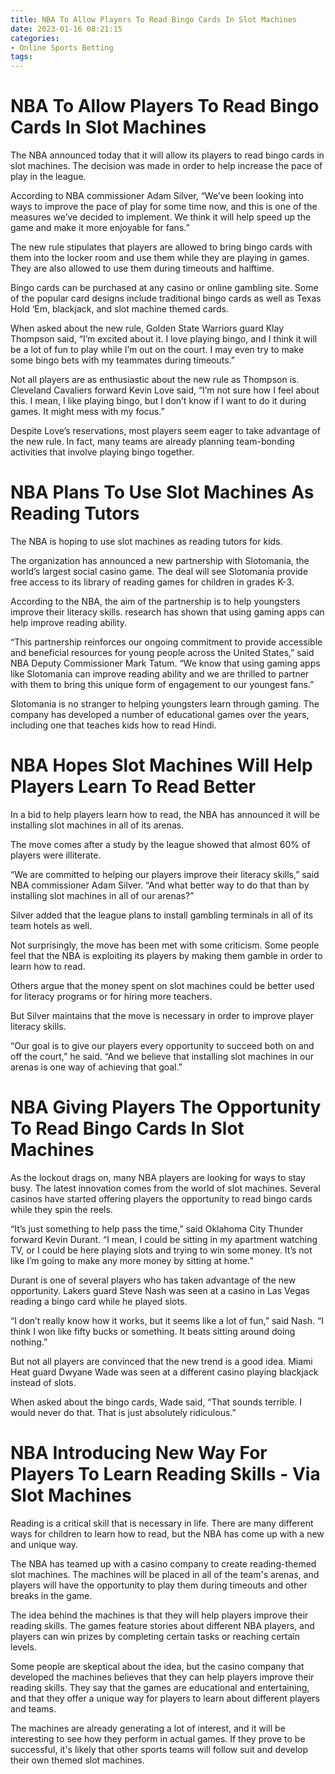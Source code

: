 ```yaml
---
title: NBA To Allow Players To Read Bingo Cards In Slot Machines
date: 2023-01-16 08:21:15
categories:
- Online Sports Betting
tags:
---
```



#  NBA To Allow Players To Read Bingo Cards In Slot Machines

The NBA announced today that it will allow its players to read bingo cards in slot machines. The decision was made in order to help increase the pace of play in the league.

According to NBA commissioner Adam Silver, “We’ve been looking into ways to improve the pace of play for some time now, and this is one of the measures we’ve decided to implement. We think it will help speed up the game and make it more enjoyable for fans.”

The new rule stipulates that players are allowed to bring bingo cards with them into the locker room and use them while they are playing in games. They are also allowed to use them during timeouts and halftime.

Bingo cards can be purchased at any casino or online gambling site. Some of the popular card designs include traditional bingo cards as well as Texas Hold ‘Em, blackjack, and slot machine themed cards.

When asked about the new rule, Golden State Warriors guard Klay Thompson said, “I’m excited about it. I love playing bingo, and I think it will be a lot of fun to play while I’m out on the court. I may even try to make some bingo bets with my teammates during timeouts.”

Not all players are as enthusiastic about the new rule as Thompson is. Cleveland Cavaliers forward Kevin Love said, “I’m not sure how I feel about this. I mean, I like playing bingo, but I don’t know if I want to do it during games. It might mess with my focus.”

Despite Love’s reservations, most players seem eager to take advantage of the new rule. In fact, many teams are already planning team-bonding activities that involve playing bingo together.

#  NBA Plans To Use Slot Machines As Reading Tutors

The NBA is hoping to use slot machines as reading tutors for kids.

The organization has announced a new partnership with Slotomania, the world’s largest social casino game. The deal will see Slotomania provide free access to its library of reading games for children in grades K-3.

According to the NBA, the aim of the partnership is to help youngsters improve their literacy skills. research has shown that using gaming apps can help improve reading ability.

“This partnership reinforces our ongoing commitment to provide accessible and beneficial resources for young people across the United States,” said NBA Deputy Commissioner Mark Tatum. “We know that using gaming apps like Slotomania can improve reading ability and we are thrilled to partner with them to bring this unique form of engagement to our youngest fans.”

Slotomania is no stranger to helping youngsters learn through gaming. The company has developed a number of educational games over the years, including one that teaches kids how to read Hindi.

#  NBA Hopes Slot Machines Will Help Players Learn To Read Better

In a bid to help players learn how to read, the NBA has announced it will be installing slot machines in all of its arenas.

The move comes after a study by the league showed that almost 60% of players were illiterate.

“We are committed to helping our players improve their literacy skills,” said NBA commissioner Adam Silver. “And what better way to do that than by installing slot machines in all of our arenas?”

Silver added that the league plans to install gambling terminals in all of its team hotels as well.

Not surprisingly, the move has been met with some criticism. Some people feel that the NBA is exploiting its players by making them gamble in order to learn how to read.

Others argue that the money spent on slot machines could be better used for literacy programs or for hiring more teachers.

But Silver maintains that the move is necessary in order to improve player literacy skills.

“Our goal is to give our players every opportunity to succeed both on and off the court,” he said. “And we believe that installing slot machines in our arenas is one way of achieving that goal.”

#  NBA Giving Players The Opportunity To Read Bingo Cards In Slot Machines

As the lockout drags on, many NBA players are looking for ways to stay busy. The latest innovation comes from the world of slot machines. Several casinos have started offering players the opportunity to read bingo cards while they spin the reels.

“It’s just something to help pass the time,” said Oklahoma City Thunder forward Kevin Durant. “I mean, I could be sitting in my apartment watching TV, or I could be here playing slots and trying to win some money. It’s not like I’m going to make any more money by sitting at home.”

Durant is one of several players who has taken advantage of the new opportunity. Lakers guard Steve Nash was seen at a casino in Las Vegas reading a bingo card while he played slots.

“I don’t really know how it works, but it seems like a lot of fun,” said Nash. “I think I won like fifty bucks or something. It beats sitting around doing nothing.”

But not all players are convinced that the new trend is a good idea. Miami Heat guard Dwyane Wade was seen at a different casino playing blackjack instead of slots.

When asked about the bingo cards, Wade said, “That sounds terrible. I would never do that. That is just absolutely ridiculous.”

#  NBA Introducing New Way For Players To Learn Reading Skills - Via Slot Machines

Reading is a critical skill that is necessary in life. There are many different ways for children to learn how to read, but the NBA has come up with a new and unique way.

The NBA has teamed up with a casino company to create reading-themed slot machines. The machines will be placed in all of the team's arenas, and players will have the opportunity to play them during timeouts and other breaks in the game.

The idea behind the machines is that they will help players improve their reading skills. The games feature stories about different NBA players, and players can win prizes by completing certain tasks or reaching certain levels.

Some people are skeptical about the idea, but the casino company that developed the machines believes that they can help players improve their reading skills. They say that the games are educational and entertaining, and that they offer a unique way for players to learn about different players and teams.

The machines are already generating a lot of interest, and it will be interesting to see how they perform in actual games. If they prove to be successful, it's likely that other sports teams will follow suit and develop their own themed slot machines.